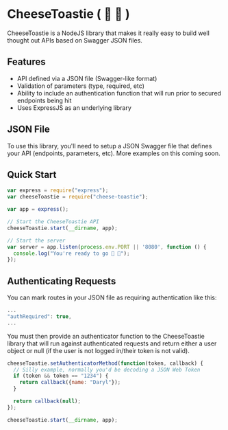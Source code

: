 # CheeseToastie ( 🧀 🍞 )
CheeseToastie is a NodeJS library that makes it really easy to build well thought out APIs based on Swagger JSON files.

## Features
* API defined via a JSON file (Swagger-like format)
* Validation of parameters (type, required, etc)
* Ability to include an authentication function that will run prior to secured endpoints being hit
* Uses ExpressJS as an underlying library

## JSON File
To use this library, you'll need to setup a JSON Swagger file that defines your API (endpoints, parameters, etc). More examples on this coming soon.

## Quick Start
```javascript
var express = require("express");
var cheeseToastie = require("cheese-toastie");

var app = express();

// Start the CheeseToastie API
cheeseToastie.start(__dirname, app);

// Start the server
var server = app.listen(process.env.PORT || '8080', function () {
  console.log("You're ready to go 🧀 🍞");
});

```

## Authenticating Requests
You can mark routes in your JSON file as requiring authentication like this:
```javascript
...
"authRequired": true,
...
```

You must then provide an authenticator function to the CheeseToastie library that will run against authenticated requests and return either a user object or null (if the user is not logged in/their token is not valid).

```javascript
cheeseToastie.setAuthenticatorMethod(function(token, callback) {
  // Silly example, normally you'd be decoding a JSON Web Token
  if (token && token == "1234") {
    return callback({name: "Daryl"});
  }

  return callback(null);
});

cheeseToastie.start(__dirname, app);
```
